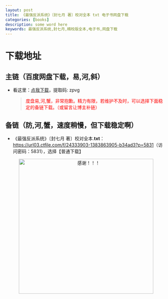```yaml
---
layout: post
title: 《最强反派系统》〔封七月 著〕校对全本 txt 电子书网盘下载
categories: [books]
description: some word here
keywords: 最强反派系统,封七月,精校版全本,电子书,网盘下载
---
```


# 下载地址

## 主链（百度网盘下载，易,河,斜）

- 看这里：[点我下载](https://pan.baidu.com/s/1iMXUbSbtZQZjDcqDmnWUyw?pwd=zpvg)，提取码: zpvg

  > <p style="color:red" >度盘易,河,蟹，非常抱歉。精力有限，若维护不及时，可以选择下面稳定的备链下载。（或留言让博主补链）</p>

## 备链（防,河,蟹，速度稍慢，但下载稳定啊）

- 《最强反派系统》〔封七月 著〕校对全本.**txt**：<https://url03.ctfile.com/f/24333903-1383863905-b34ad3?p=5831>（访问密码：5831），选择【普通下载】

<div align="center"><img src="https://pic.imgdb.cn/item/6707df6bd29ded1a8ce37031.gif" alt="感谢！！！" width="420px" height="auto"/></div>
